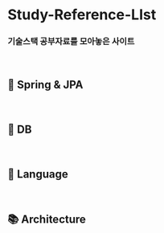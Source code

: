 # Study-Reference-LIst
### 기술스택 공부자료를 모아놓은 사이트
&nbsp; 
&nbsp;

## :blue_book: Spring & JPA 

&nbsp;

## :closed_book: DB

&nbsp;

## :notebook: Language

&nbsp;

## :books: Architecture
